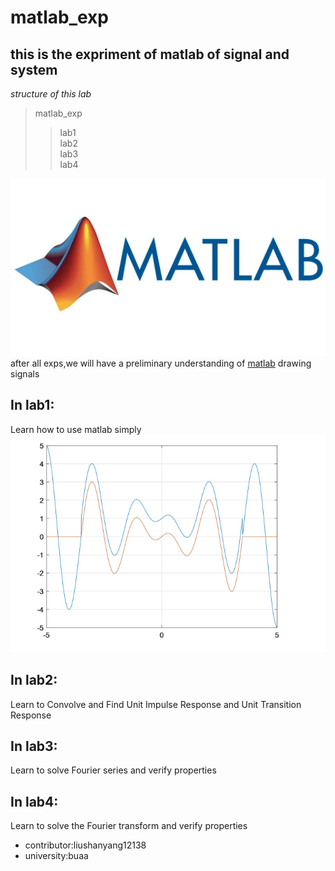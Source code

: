 # matlab_exp  
## this is the expriment of matlab of signal and system  
*structure of this lab*
>matlab_exp  
>>lab1  
>>lab2  
>>lab3  
>>lab4
>

![matlab-image](/image/matlab.webp)  
after all exps,we will have a preliminary understanding of [matlab](https://ww2.mathworks.cn/help/matlab/help-and-support.html) drawing signals  
## In lab1:  
  Learn how to use matlab simply  
![lib1-image](/image/lab1.png) 
## In lab2:  
  Learn to Convolve and Find Unit Impulse Response and Unit Transition Response  
## In lab3:  
  Learn to solve Fourier series and verify properties  
## In lab4:  
  Learn to solve the Fourier transform and verify properties  
* contributor:liushanyang12138
* university:buaa
